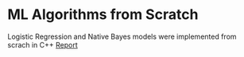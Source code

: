 # ML Algorithms from Scratch

Logistic Regression and Native Bayes models were implemented from scrach in C++
[Report](/ML-Algorithms-from-Scratch/ML-Algorithms-from-Scratch-Report)
